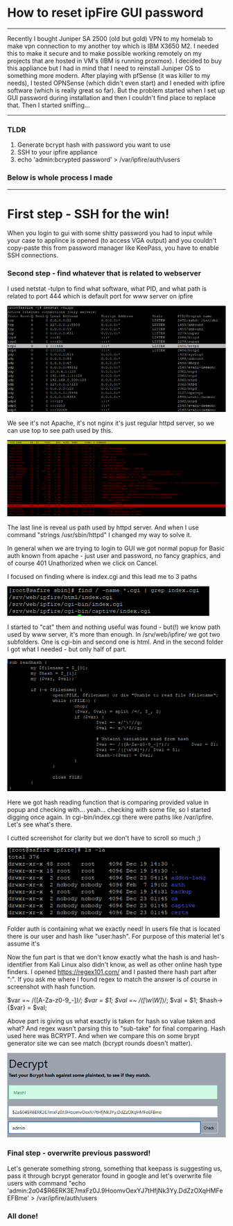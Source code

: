 # How to reset ipFire GUI password
***

Recently I bought Juniper SA 2500 (old but gold) VPN to my homelab to make vpn connection to my another toy which is IBM X3650 M2. I needed this to make it secure and to make possible working remotely on my projects that are hosted in VM's (IBM is running proxmox). I decided to buy this appliance but I had in mind that I need to reinstall Juniper OS to something more modern. After playing with pfSense (it was killer to my needs), I tested OPNSense (which didn't even start) and I eneded with ipfire software (which is really great so far). But the problem started when I set up GUI password during installation and then I couldn't find place to replace that. Then I started sniffing...
***

### TLDR
1. Generate bcrypt hash with password you want to use
2. SSH to your ipfire appliance
3. echo 'admin:bcrypted password' &gt; /var/ipfire/auth/users
### Below is whole process I made
***

# First step - SSH for the win!
When you login to gui with some shitty password you had to input while your case to applince is opened (to access VGA output) and you couldn't copy-paste this from password manager like KeePass, you have to enable SSH connections.
 

### Second step - find whatever that is related to webserver
I used netstat -tulpn to find what software, what PID, and what path is related to port 444 which is default port for www server on ipfire
 

![alt text](images/ipfire_1.png "") 

We see it's not Apache, it's not nginx it's just regular httpd server, so we can use top to see path used by this.
 

![alt text](images/ipfire_2.png "") 

The last line is reveal us path used by httpd server. And when I use command "strings /usr/sbin/httpd" I changed my way to solve it.
 

In general when we are trying to login to GUI we got normal popup for Basic auth known from apache - just user and password, no fancy graphics, and of course 401 Unathorized when we click on Cancel.
 

I focused on finding where is index.cgi and this lead me to 3 paths
 

![alt text](images/ipfire_3.png "") 

I started to "cat" them and nothing useful was found - but(!) we know path used by www server, it's more than enough. In /srv/web/ipfire/ we got two subfolders. One is cgi-bin and second one is html. And in the second folder I got what I needed - but only half of part.
 

![alt text](images/ipfire_4.png "") 

Here we got hash reading function that is comparing provided value in popup and checking with... yeah... checking with some file, so I started digging once again. In cgi-bin/index.cgi there were paths like /var/ipfire. Let's see what's there.
 

I cutted screenshot for clarity but we don't have to scroll so much ;)
 

![alt text](images/ipfire_5.png "") 

Folder auth is containing what we exactly need! In users file that is located there is our user and hash like "user:hash". For purpose of this material let's assume it's
 

Now the fun part is that we don't know exactly what the hash is and hash-identifier from Kali Linux also didn't know, as well as other online hash type finders. I opened https://regex101.com/ and I pasted there hash part after ":". If you ask me where I found regex to match the answer is of course in screenshot with hash function.
 

$var =~ /([A-Za-z0-9_-]*)/;        $var = $1;
$val =~ /([\w\W]*)/; $val = $1;
$hash->{$var} = $val;

Above part is giving us what exactly is taken for hash so value taken and what? And regex wasn't parsing this to "sub-take" for final comparing.
    Hash used here was BCRYPT. And when we compare this on some brypt generator site we can see match (bcrypt rounds doesn't matter).
 

![alt text](images/ipfire_6.png "") 

### Final step - overwrite previous password!
Let's generate something strong, something that keepass is suggesting us, pass it through bcrypt generator found in google and let's overwrite file users with command "echo 'admin:$2a$04$R6ERK3E7mxFz0J.9HoomvOexYJ7tHfjNk3Yy.DdZzOXqHMFeEFBme' > /var/ipfire/auth/users
 

### All done!
